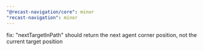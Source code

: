 ```yaml
---
"@recast-navigation/core": minor
"recast-navigation": minor
---
```


fix: "nextTargetInPath" should return the next agent corner position, not the current target position
